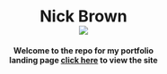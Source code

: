 <h1 align="center">Nick Brown<br><image src="/Ellipsis.gif"></image></h1>


<h4 align="center">Welcome to the repo for my portfolio<br>landing page <a href="https://para-programmer.github.io" target="_blank">click here</a> to view the site</h4>


